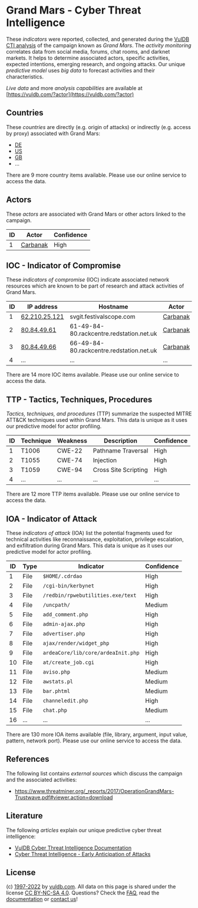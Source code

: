 # Grand Mars - Cyber Threat Intelligence

These _indicators_ were reported, collected, and generated during the [VulDB CTI analysis](https://vuldb.com/?kb.cti) of the campaign known as _Grand Mars_. The _activity monitoring_ correlates data from social media, forums, chat rooms, and darknet markets. It helps to determine associated actors, specific activities, expected intentions, emerging research, and ongoing attacks. Our unique _predictive model_ uses _big data_ to forecast activities and their characteristics.

_Live data_ and more _analysis capabilities_ are available at [https://vuldb.com/?actor](https://vuldb.com/?actor)

## Countries

These _countries_ are directly (e.g. origin of attacks) or indirectly (e.g. access by proxy) associated with Grand Mars:

* [DE](https://vuldb.com/?country.de)
* [US](https://vuldb.com/?country.us)
* [GB](https://vuldb.com/?country.gb)
* ...

There are 9 more country items available. Please use our online service to access the data.

## Actors

These _actors_ are associated with Grand Mars or other actors linked to the campaign.

ID | Actor | Confidence
-- | ----- | ----------
1 | [Carbanak](https://vuldb.com/?actor.carbanak) | High

## IOC - Indicator of Compromise

These _indicators of compromise_ (IOC) indicate associated network resources which are known to be part of research and attack activities of Grand Mars.

ID | IP address | Hostname | Actor | Confidence
-- | ---------- | -------- | ----- | ----------
1 | [62.210.25.121](https://vuldb.com/?ip.62.210.25.121) | svgit.festivalscope.com | [Carbanak](https://vuldb.com/?actor.carbanak) | High
2 | [80.84.49.61](https://vuldb.com/?ip.80.84.49.61) | 61-49-84-80.rackcentre.redstation.net.uk | [Carbanak](https://vuldb.com/?actor.carbanak) | High
3 | [80.84.49.66](https://vuldb.com/?ip.80.84.49.66) | 66-49-84-80.rackcentre.redstation.net.uk | [Carbanak](https://vuldb.com/?actor.carbanak) | High
4 | ... | ... | ... | ...

There are 14 more IOC items available. Please use our online service to access the data.

## TTP - Tactics, Techniques, Procedures

_Tactics, techniques, and procedures_ (TTP) summarize the suspected MITRE ATT&CK techniques used within Grand Mars. This data is unique as it uses our predictive model for actor profiling.

ID | Technique | Weakness | Description | Confidence
-- | --------- | -------- | ----------- | ----------
1 | T1006 | CWE-22 | Pathname Traversal | High
2 | T1055 | CWE-74 | Injection | High
3 | T1059 | CWE-94 | Cross Site Scripting | High
4 | ... | ... | ... | ...

There are 12 more TTP items available. Please use our online service to access the data.

## IOA - Indicator of Attack

These _indicators of attack_ (IOA) list the potential fragments used for technical activities like reconnaissance, exploitation, privilege escalation, and exfiltration during Grand Mars. This data is unique as it uses our predictive model for actor profiling.

ID | Type | Indicator | Confidence
-- | ---- | --------- | ----------
1 | File | `$HOME/.cdrdao` | High
2 | File | `/cgi-bin/kerbynet` | High
3 | File | `/redbin/rpwebutilities.exe/text` | High
4 | File | `/uncpath/` | Medium
5 | File | `add_comment.php` | High
6 | File | `admin-ajax.php` | High
7 | File | `advertiser.php` | High
8 | File | `ajax/render/widget_php` | High
9 | File | `ardeaCore/lib/core/ardeaInit.php` | High
10 | File | `at/create_job.cgi` | High
11 | File | `aviso.php` | Medium
12 | File | `awstats.pl` | Medium
13 | File | `bar.phtml` | Medium
14 | File | `channeledit.php` | High
15 | File | `chat.php` | Medium
16 | ... | ... | ...

There are 130 more IOA items available (file, library, argument, input value, pattern, network port). Please use our online service to access the data.

## References

The following list contains _external sources_ which discuss the campaign and the associated activities:

* https://www.threatminer.org/_reports/2017/OperationGrandMars-Trustwave.pdf#viewer.action=download

## Literature

The following _articles_ explain our unique predictive cyber threat intelligence:

* [VulDB Cyber Threat Intelligence Documentation](https://vuldb.com/?kb.cti)
* [Cyber Threat Intelligence - Early Anticipation of Attacks](https://www.scip.ch/en/?labs.20201022)

## License

(c) [1997-2022](https://vuldb.com/?kb.changelog) by [vuldb.com](https://vuldb.com/?kb.about). All data on this page is shared under the license [CC BY-NC-SA 4.0](https://creativecommons.org/licenses/by-nc-sa/4.0/). Questions? Check the [FAQ](https://vuldb.com/?kb.faq), read the [documentation](https://vuldb.com/?kb) or [contact us](https://vuldb.com/?contact)!
